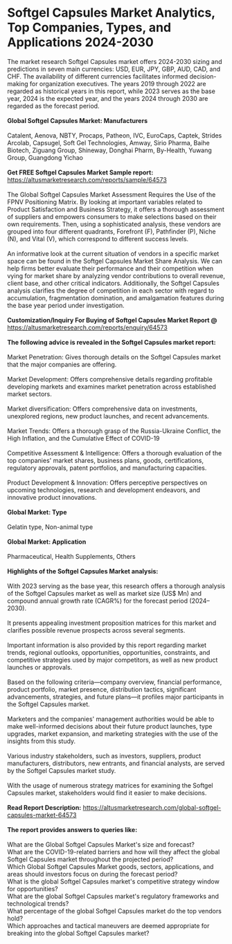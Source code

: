 <h1>Softgel Capsules Market Analytics, Top Companies, Types, and Applications 2024-2030</h1>

<p>The market research Softgel Capsules market offers 2024-2030 sizing and predictions in seven main currencies: USD, EUR, JPY, GBP, AUD, CAD, and CHF. The availability of different currencies facilitates informed decision-making for organization executives. The years 2019 through 2022 are regarded as historical years in this report, while 2023 serves as the base year, 2024 is the expected year, and the years 2024 through 2030 are regarded as the forecast period.<br><br><b>Global Softgel Capsules Market: Manufacturers</b><br><br>Catalent, Aenova, NBTY, Procaps, Patheon, IVC, EuroCaps, Captek, Strides Arcolab, Capsugel, Soft Gel Technologies, Amway, Sirio Pharma, Baihe Biotech, Ziguang Group, Shineway, Donghai Pharm, By-Health, Yuwang Group, Guangdong Yichao<br><br><b>Get FREE Softgel Capsules Market Sample report:</b> <a href="https://altusmarketresearch.com/reports/sample/64573">https://altusmarketresearch.com/reports/sample/64573</a><br><br>The Global Softgel Capsules Market Assessment Requires the Use of the FPNV Positioning Matrix. By looking at important variables related to Product Satisfaction and Business Strategy, it offers a thorough assessment of suppliers and empowers consumers to make selections based on their own requirements. Then, using a sophisticated analysis, these vendors are grouped into four different quadrants, Forefront (F), Pathfinder (P), Niche (N), and Vital (V), which correspond to different success levels.<br><br>An informative look at the current situation of vendors in a specific market space can be found in the Softgel Capsules Market Share Analysis. We can help firms better evaluate their performance and their competition when vying for market share by analyzing vendor contributions to overall revenue, client base, and other critical indicators. Additionally, the Softgel Capsules analysis clarifies the degree of competition in each sector with regard to accumulation, fragmentation domination, and amalgamation features during the base year period under investigation.<br><br><b>Customization/Inquiry For Buying of Softgel Capsules Market Report @</b> <a href="https://altusmarketresearch.com/reports/enquiry/64573">https://altusmarketresearch.com/reports/enquiry/64573</a><br><br><b>The following advice is revealed in the Softgel Capsules market report:</b><br><br>Market Penetration: Gives thorough details on the Softgel Capsules market that the major companies are offering.<br><br>Market Development: Offers comprehensive details regarding profitable developing markets and examines market penetration across established market sectors.<br><br>Market diversification: Offers comprehensive data on investments, unexplored regions, new product launches, and recent advancements.<br><br>Market Trends: Offers a thorough grasp of the Russia-Ukraine Conflict, the High Inflation, and the Cumulative Effect of COVID-19<br><br>Competitive Assessment & Intelligence: Offers a thorough evaluation of the top companies' market shares, business plans, goods, certifications, regulatory approvals, patent portfolios, and manufacturing capacities.<br><br>Product Development & Innovation: Offers perceptive perspectives on upcoming technologies, research and development endeavors, and innovative product innovations.<br><br><b>Global Market: Type</b><br><br>Gelatin type, Non-animal type<br><br><b>Global Market: Application</b><br><br>Pharmaceutical, Health Supplements, Others<br><br><b>Highlights of the Softgel Capsules Market analysis:</b><br><br>With 2023 serving as the base year, this research offers a thorough analysis of the Softgel Capsules market as well as market size (US$ Mn) and compound annual growth rate (CAGR%) for the forecast period (2024–2030).<br><br>It presents appealing investment proposition matrices for this market and clarifies possible revenue prospects across several segments.<br><br>Important information is also provided by this report regarding market trends, regional outlooks, opportunities, opportunities, constraints, and competitive strategies used by major competitors, as well as new product launches or approvals.<br><br>Based on the following criteria—company overview, financial performance, product portfolio, market presence, distribution tactics, significant advancements, strategies, and future plans—it profiles major participants in the Softgel Capsules market.<br><br>Marketers and the companies' management authorities would be able to make well-informed decisions about their future product launches, type upgrades, market expansion, and marketing strategies with the use of the insights from this study.<br><br>Various industry stakeholders, such as investors, suppliers, product manufacturers, distributors, new entrants, and financial analysts, are served by the Softgel Capsules market study.<br><br>With the usage of numerous strategy matrices for examining the Softgel Capsules market, stakeholders would find it easier to make decisions.<br><br><b>Read Report Description:</b> <a href="https://altusmarketresearch.com/global-softgel-capsules-market-64573">https://altusmarketresearch.com/global-softgel-capsules-market-64573</a><br><br><b>The report provides answers to queries like:</b><br><br>What are the Global Softgel Capsules Market's size and forecast?<br>What are the COVID-19-related barriers and how will they affect the global Softgel Capsules market throughout the projected period?<br>Which Global Softgel Capsules Market goods, sectors, applications, and areas should investors focus on during the forecast period?<br>What is the global Softgel Capsules market's competitive strategy window for opportunities?<br>What are the global Softgel Capsules market's regulatory frameworks and technological trends?<br>What percentage of the global Softgel Capsules market do the top vendors hold?<br>Which approaches and tactical maneuvers are deemed appropriate for breaking into the global Softgel Capsules market?</p>
